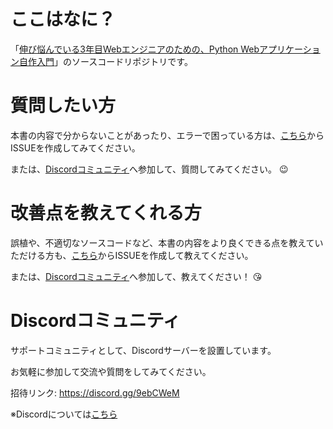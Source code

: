 # ここはなに？
「[伸び悩んでいる3年目Webエンジニアのための、Python Webアプリケーション自作入門](https://zenn.dev/bigen1925/books/e6c9492a82f5e2e10fca)」のソースコードリポジトリです。

# 質問したい方
本書の内容で分からないことがあったり、エラーで困っている方は、[こちら](https://github.com/bigen1925/introduction-to-web-application-with-python/issues/new/choose)からISSUEを作成してみてください。

または、[Discordコミュニティ](#Discordコミュニティ)へ参加して、質問してみてください。 :wink:

# 改善点を教えてくれる方
誤植や、不適切なソースコードなど、本書の内容をより良くできる点を教えていただける方も、[こちら](https://github.com/bigen1925/introduction-to-web-application-with-python/issues/new/choose)からISSUEを作成して教えてください。

または、[Discordコミュニティ](#Discordコミュニティ)へ参加して、教えてください！ :kissing_heart:


# Discordコミュニティ

サポートコミュニティとして、Discordサーバーを設置しています。

お気軽に参加して交流や質問をしてみてください。

招待リンク: https://discord.gg/9ebCWeM

※Discordについては[こちら](https://discord.com/)

